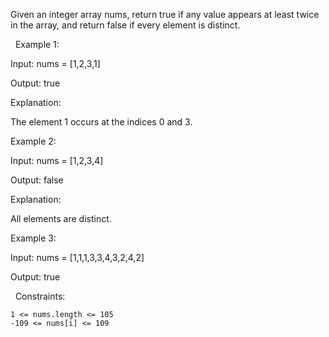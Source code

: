 Given an integer array nums, return true if any value appears at least twice in the array, and return false if every element is distinct.

 
Example 1:


Input: nums = [1,2,3,1]

Output: true

Explanation:

The element 1 occurs at the indices 0 and 3.


Example 2:


Input: nums = [1,2,3,4]

Output: false

Explanation:

All elements are distinct.


Example 3:


Input: nums = [1,1,1,3,3,4,3,2,4,2]

Output: true


 
Constraints:


	1 <= nums.length <= 105
	-109 <= nums[i] <= 109

